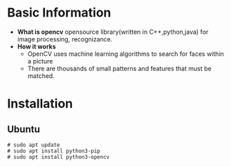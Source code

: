 # Basic Information
- **What is opencv** opensource library(written in C++,python,java) for image processing, recognizance.
- **How it works**
  - OpenCV uses machine learning algorithms to search for faces within a picture
  - There are thousands of small patterns and features that must be matched. 
  
# Installation
## Ubuntu
```
# sudo apt update
# sudo apt install python3-pip
# sudo apt install python3-opencv
```
